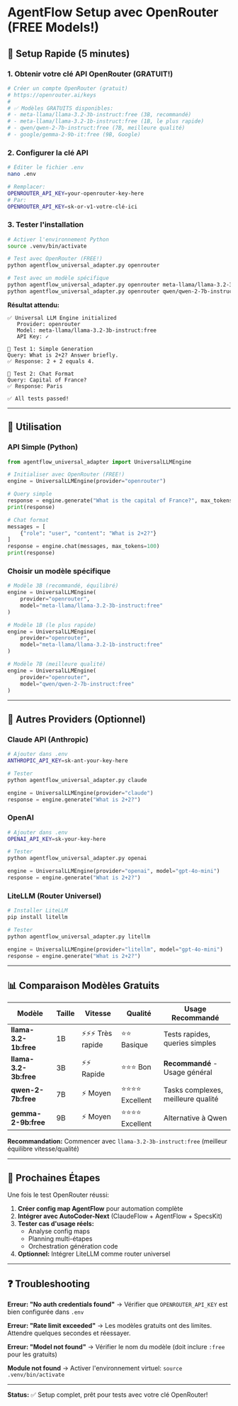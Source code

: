 # AgentFlow Setup avec OpenRouter (FREE Models!)

## 🎯 Setup Rapide (5 minutes)

### 1. Obtenir votre clé API OpenRouter (GRATUIT!)

```bash
# Créer un compte OpenRouter (gratuit)
# https://openrouter.ai/keys
#
# ✅ Modèles GRATUITS disponibles:
# - meta-llama/llama-3.2-3b-instruct:free (3B, recommandé)
# - meta-llama/llama-3.2-1b-instruct:free (1B, le plus rapide)
# - qwen/qwen-2-7b-instruct:free (7B, meilleure qualité)
# - google/gemma-2-9b-it:free (9B, Google)
```

### 2. Configurer la clé API

```bash
# Éditer le fichier .env
nano .env

# Remplacer:
OPENROUTER_API_KEY=your-openrouter-key-here
# Par:
OPENROUTER_API_KEY=sk-or-v1-votre-clé-ici
```

### 3. Tester l'installation

```bash
# Activer l'environnement Python
source .venv/bin/activate

# Test avec OpenRouter (FREE!)
python agentflow_universal_adapter.py openrouter

# Test avec un modèle spécifique
python agentflow_universal_adapter.py openrouter meta-llama/llama-3.2-3b-instruct:free
python agentflow_universal_adapter.py openrouter qwen/qwen-2-7b-instruct:free
```

**Résultat attendu:**
```
✅ Universal LLM Engine initialized
   Provider: openrouter
   Model: meta-llama/llama-3.2-3b-instruct:free
   API Key: ✓

📝 Test 1: Simple Generation
Query: What is 2+2? Answer briefly.
✅ Response: 2 + 2 equals 4.

💬 Test 2: Chat Format
Query: Capital of France?
✅ Response: Paris

✅ All tests passed!
```

---

## 🚀 Utilisation

### API Simple (Python)

```python
from agentflow_universal_adapter import UniversalLLMEngine

# Initialiser avec OpenRouter (FREE!)
engine = UniversalLLMEngine(provider="openrouter")

# Query simple
response = engine.generate("What is the capital of France?", max_tokens=100)
print(response)

# Chat format
messages = [
    {"role": "user", "content": "What is 2+2?"}
]
response = engine.chat(messages, max_tokens=100)
print(response)
```

### Choisir un modèle spécifique

```python
# Modèle 3B (recommandé, équilibré)
engine = UniversalLLMEngine(
    provider="openrouter",
    model="meta-llama/llama-3.2-3b-instruct:free"
)

# Modèle 1B (le plus rapide)
engine = UniversalLLMEngine(
    provider="openrouter",
    model="meta-llama/llama-3.2-1b-instruct:free"
)

# Modèle 7B (meilleure qualité)
engine = UniversalLLMEngine(
    provider="openrouter",
    model="qwen/qwen-2-7b-instruct:free"
)
```

---

## 🔄 Autres Providers (Optionnel)

### Claude API (Anthropic)

```bash
# Ajouter dans .env
ANTHROPIC_API_KEY=sk-ant-your-key-here

# Tester
python agentflow_universal_adapter.py claude
```

```python
engine = UniversalLLMEngine(provider="claude")
response = engine.generate("What is 2+2?")
```

### OpenAI

```bash
# Ajouter dans .env
OPENAI_API_KEY=sk-your-key-here

# Tester
python agentflow_universal_adapter.py openai
```

```python
engine = UniversalLLMEngine(provider="openai", model="gpt-4o-mini")
response = engine.generate("What is 2+2?")
```

### LiteLLM (Router Universel)

```bash
# Installer LiteLLM
pip install litellm

# Tester
python agentflow_universal_adapter.py litellm
```

```python
engine = UniversalLLMEngine(provider="litellm", model="gpt-4o-mini")
response = engine.generate("What is 2+2?")
```

---

## 📊 Comparaison Modèles Gratuits

| Modèle | Taille | Vitesse | Qualité | Usage Recommandé |
|--------|--------|---------|---------|------------------|
| **llama-3.2-1b:free** | 1B | ⚡⚡⚡ Très rapide | ⭐⭐ Basique | Tests rapides, queries simples |
| **llama-3.2-3b:free** | 3B | ⚡⚡ Rapide | ⭐⭐⭐ Bon | **Recommandé** - Usage général |
| **qwen-2-7b:free** | 7B | ⚡ Moyen | ⭐⭐⭐⭐ Excellent | Tasks complexes, meilleure qualité |
| **gemma-2-9b:free** | 9B | ⚡ Moyen | ⭐⭐⭐⭐ Excellent | Alternative à Qwen |

**Recommandation:** Commencer avec `llama-3.2-3b-instruct:free` (meilleur équilibre vitesse/qualité)

---

## 🎯 Prochaines Étapes

Une fois le test OpenRouter réussi:

1. **Créer config map AgentFlow** pour automation complète
2. **Intégrer avec AutoCoder-Next** (ClaudeFlow + AgentFlow + SpecsKit)
3. **Tester cas d'usage réels:**
   - Analyse config maps
   - Planning multi-étapes
   - Orchestration génération code
4. **Optionnel:** Intégrer LiteLLM comme router universel

---

## ❓ Troubleshooting

**Erreur: "No auth credentials found"**
→ Vérifier que `OPENROUTER_API_KEY` est bien configurée dans `.env`

**Erreur: "Rate limit exceeded"**
→ Les modèles gratuits ont des limites. Attendre quelques secondes et réessayer.

**Erreur: "Model not found"**
→ Vérifier le nom du modèle (doit inclure `:free` pour les gratuits)

**Module not found**
→ Activer l'environnement virtuel: `source .venv/bin/activate`

---

**Status:** ✅ Setup complet, prêt pour tests avec votre clé OpenRouter!

